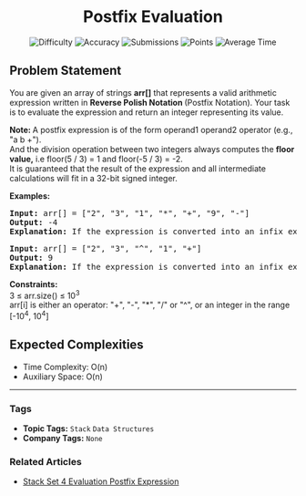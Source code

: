 <h1 align="center">Postfix Evaluation</h1>

<p align="center">
  <img alt="Difficulty" title="Difficulty" src="https://custom-icon-badges.demolab.com/badge/Difficulty: Medium-1F222E?style=for-the-badge&logoColor=white&logo=fire"/>
  <img alt="Accuracy" title="Accuracy" src="https://custom-icon-badges.demolab.com/badge/Accuracy: 63.04%25-1F222E?style=for-the-badge&logoColor=white&logo=target"/>
  <img alt="Submissions" title="Submissions" src="https://custom-icon-badges.demolab.com/badge/Submissions: 125K+-1F222E?style=for-the-badge&logoColor=white&logo=repo"/>
  <img alt="Points" title="Points" src="https://custom-icon-badges.demolab.com/badge/Points: 4-1F222E?style=for-the-badge&logoColor=white&logo=award"/>
  <img alt="Average Time" title="Average Time" src="https://custom-icon-badges.demolab.com/badge/Average%20Time: N/A-1F222E?style=for-the-badge&logoColor=white&logo=clock"/>
</p>

## Problem Statement

You are given an array of strings <b>arr[]</b> that represents a valid arithmetic expression written in <b>Reverse Polish Notation </b>(Postfix Notation). Your task is to evaluate the expression and return an integer representing its value.

<b>Note: </b>A postfix expression is of the form operand1 operand2 operator (e.g., "a b +"). <br>And the division operation between two integers always computes the <b>floor value,</b> i.e floor(5 / 3) = 1 and floor(-5 / 3) = -2.<br>It is guaranteed that the result of the expression and all intermediate calculations will fit in a 32-bit signed integer.

<b>Examples:</b>

<pre><b>Input:</b> arr[] = ["2", "3", "1", "*", "+", "9", "-"]
<b>Output:</b> -4
<b>Explanation:</b> If the expression is converted into an infix expression, it will be 2 + (3 * 1) – 9 = 5 – 9 = -4.</pre>

<pre><b>Input:</b> arr[] = ["2", "3", "^", "1", "+"]
<b>Output:</b> 9
<b>Explanation:</b> If the expression is converted into an infix expression, it will be 2 ^ 3 + 1 = 8 + 1 = 9.</pre>

<b>Constraints:<br></b>3 ≤ arr.size() ≤ 10<sup>3</sup><sup><br></sup>arr[i] is either an operator: "+", "-", "*", "/" or "^", or an integer in the range [-10<sup>4</sup>, 10<sup>4</sup>]

## Expected Complexities
- Time Complexity: O(n)
- Auxiliary Space: O(n)

<hr>

### Tags
- **Topic Tags:** `Stack` `Data Structures`
- **Company Tags:** `None`

### Related Articles
- [Stack Set 4 Evaluation Postfix Expression](https://www.geeksforgeeks.org/stack-set-4-evaluation-postfix-expression/)

